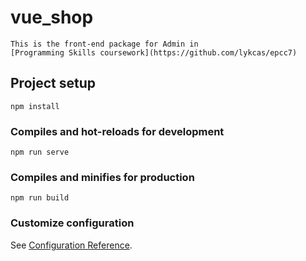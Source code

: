 # vue_shop
```
This is the front-end package for Admin in 
[Programming Skills coursework](https://github.com/lykcas/epcc7)
```

## Project setup
```
npm install
```

### Compiles and hot-reloads for development
```
npm run serve
```

### Compiles and minifies for production
```
npm run build
```

### Customize configuration
See [Configuration Reference](https://cli.vuejs.org/config/).
